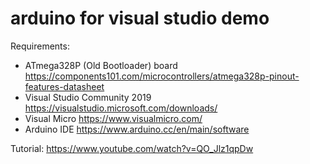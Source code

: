# arduino for visual studio demo
Requirements:
- ATmega328P (Old Bootloader) board https://components101.com/microcontrollers/atmega328p-pinout-features-datasheet
- Visual Studio Community 2019 https://visualstudio.microsoft.com/downloads/
- Visual Micro https://www.visualmicro.com/
- Arduino IDE https://www.arduino.cc/en/main/software

Tutorial: https://www.youtube.com/watch?v=QO_Jlz1qpDw
